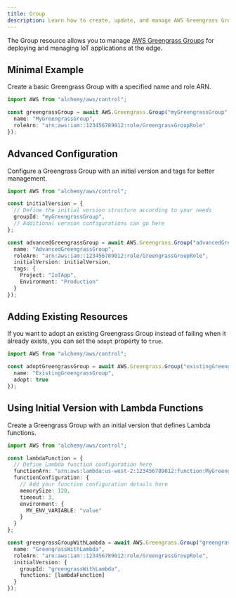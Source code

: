 ```yaml
---
title: Group
description: Learn how to create, update, and manage AWS Greengrass Groups using Alchemy Cloud Control.
---
```



The Group resource allows you to manage [AWS Greengrass Groups](https://docs.aws.amazon.com/greengrass/latest/userguide/) for deploying and managing IoT applications at the edge.

## Minimal Example

Create a basic Greengrass Group with a specified name and role ARN.

```ts
import AWS from "alchemy/aws/control";

const greengrassGroup = await AWS.Greengrass.Group("myGreengrassGroup", {
  name: "MyGreengrassGroup",
  roleArn: "arn:aws:iam::123456789012:role/GreengrassGroupRole"
});
```

## Advanced Configuration

Configure a Greengrass Group with an initial version and tags for better management.

```ts
import AWS from "alchemy/aws/control";

const initialVersion = {
  // Define the initial version structure according to your needs
  groupId: "myGreengrassGroup",
  // Additional version configurations can go here
};

const advancedGreengrassGroup = await AWS.Greengrass.Group("advancedGreengrassGroup", {
  name: "AdvancedGreengrassGroup",
  roleArn: "arn:aws:iam::123456789012:role/GreengrassGroupRole",
  initialVersion: initialVersion,
  tags: {
    Project: "IoTApp",
    Environment: "Production"
  }
});
```

## Adding Existing Resources

If you want to adopt an existing Greengrass Group instead of failing when it already exists, you can set the `adopt` property to `true`.

```ts
import AWS from "alchemy/aws/control";

const adoptGreengrassGroup = await AWS.Greengrass.Group("existingGreengrassGroup", {
  name: "ExistingGreengrassGroup",
  adopt: true
});
```

## Using Initial Version with Lambda Functions

Create a Greengrass Group with an initial version that defines Lambda functions.

```ts
import AWS from "alchemy/aws/control";

const lambdaFunction = {
  // Define Lambda function configuration here
  functionArn: "arn:aws:lambda:us-west-2:123456789012:function:MyGreengrassFunction",
  functionConfiguration: {
    // Add your function configuration details here
    memorySize: 128,
    timeout: 3,
    environment: {
      MY_ENV_VARIABLE: "value"
    }
  }
};

const greengrassGroupWithLambda = await AWS.Greengrass.Group("greengrassWithLambda", {
  name: "GreengrassWithLambda",
  roleArn: "arn:aws:iam::123456789012:role/GreengrassGroupRole",
  initialVersion: {
    groupId: "greengrassWithLambda",
    functions: [lambdaFunction]
  }
});
```

